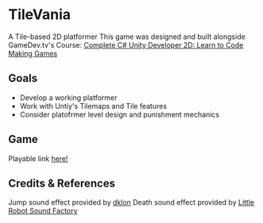 # TileVania
A Tile-based 2D platformer
This game was designed and built alongside GameDev.tv's Course: [Complete C# Unity Developer 2D: Learn to Code Making Games](https://www.gamedev.tv/p/complete-unity-developer-2d)

## Goals

* Develop a working platformer
* Work with Untiy's Tilemaps and Tile features
* Consider platofrmer level design and punishment mechanics

## Game

Playable link [here!](https://simmer.io/@Tenlaael/tens-tilevania)

## Credits & References

Jump sound effect provided by [dklon](https://opengameart.org/users/dklon)
Death sound effect provided by [Little Robot Sound Factory](www.littlerobotsoundfactory.com)